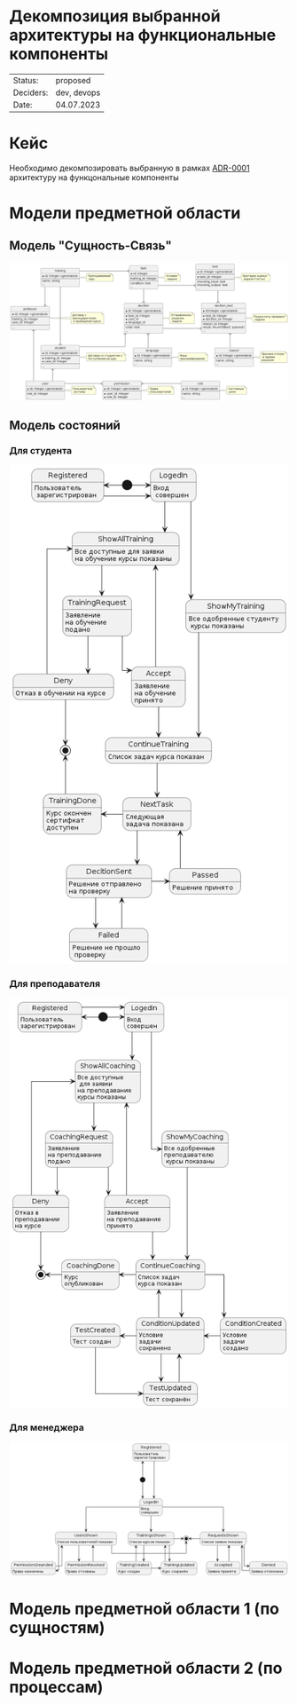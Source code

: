Декомпозиция выбранной архитектуры на функциональные компоненты
=========
|          |                                                                   |
|----------|-------------------------------------------------------------------|
|Status:   | proposed 
|Deciders: | dev, devops                                                       |
|Date:     | 04.07.2023                                                        |

# Кейс

Необходимо декомпозировать выбранную в рамках [ADR-0001](../ADR-0001/README.md) архитектуру на функцональные компоненты

# Модели предметной области 

## Модель "Сущность-Связь"  

![](wsd/ER.png)

## Модель состояний

### Для студента
![](wsd/States%20of%20a%20student.png)

### Для преподавателя
![](wsd/States%20of%20a%20professor.png)

### Для менеджера
![](wsd/States%20of%20a%20manager.png)

# Модель предметной области 1 (по сущностям)

# Модель предметной области 2 (по процессам)


